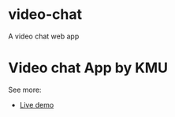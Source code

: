 # video-chat
A video chat web app
<h1>Video chat App by KMU</h1>

See more:
* [Live demo](https://scaledrone.github.io/webrtc/index.html)

